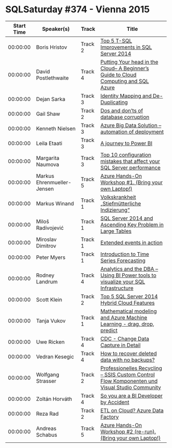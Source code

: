# SQLSaturday #374 - Vienna 2015
Start Time|Speaker(s)|Track|Title
---|---|---|---
00:00:00|Boris Hristov|Track 2|[Top 5 T-SQL Improvements in SQL Server 2014](10939.md)
00:00:00|David Postlethwaite|Track 4|[Putting Your head in the Cloud– A Beginner’s Guide to Cloud Computing and SQL Azure](12478.md)
00:00:00|Dejan Sarka|Track 3|[Identity Mapping and De-Duplicating ](13553.md)
00:00:00|Gail Shaw|Track 2|[Dos and don’ts of database corruption](14370.md)
00:00:00|Kenneth Nielsen|Track 3|[Azure Big Data Solution – automation of deployment](18602.md)
00:00:00|Leila Etaati|Track 3|[A journey to Power BI](19014.md)
00:00:00|Margarita Naumova|Track 3|[Top 10 configuration mistakes that affect your SQL Server performance](19381.md)
00:00:00|Markus Ehrenmueller-Jensen|Track 5|[Azure Hands-On Workshop #1. (Bring your own Laptop!)](19698.md)
00:00:00|Markus Winand|Track 1|[Volkskrankheit „Stiefmütterliche Indizierung“](19715.md)
00:00:00|Miloš Radivojević|Track 1|[SQL Server 2014 and Ascending Key Problem in Large Tables](20761.md)
00:00:00|Miroslav Dimitrov|Track 1|[Extended events in action](20820.md)
00:00:00|Peter Myers|Track 1|[Introduction to Time Series Forecasting](22023.md)
00:00:00|Rodney Landrum|Track 4|[Analytics and the DBA – Using BI Power tools to visualize your SQL Infrastructure](23392.md)
00:00:00|Scott Klein|Track 2|[Top 5 SQL Server 2014 Hybrid Cloud Features](24226.md)
00:00:00|Tanja Vukov|Track 1|[Mathematical modeling and Azure Machine Learning - drag, drop, predict](27170.md)
00:00:00|Uwe Ricken|Track 4|[CDC - Change Data Capture in Detail](27263.md)
00:00:00|Vedran Kesegic|Track 4|[How to recover deleted data with no backups?](27358.md)
00:00:00|Wolfgang Strasser|Track 2|[Professionelles Recycling – SSIS Custom Control Flow Komponenten und Visual Studio Community](28263.md)
00:00:00|Zoltán Horváth|Track 4|[So you are a BI Developer by Accident](34912.md)
00:00:00|Reza Rad|Track 2|[ETL on Cloud? Azure Data Factory ](8787.md)
00:00:00|Andreas Schabus|Track 5|[Azure Hands-On Workshop #2 (re-run). (Bring your own Laptop!)](9451.md)
